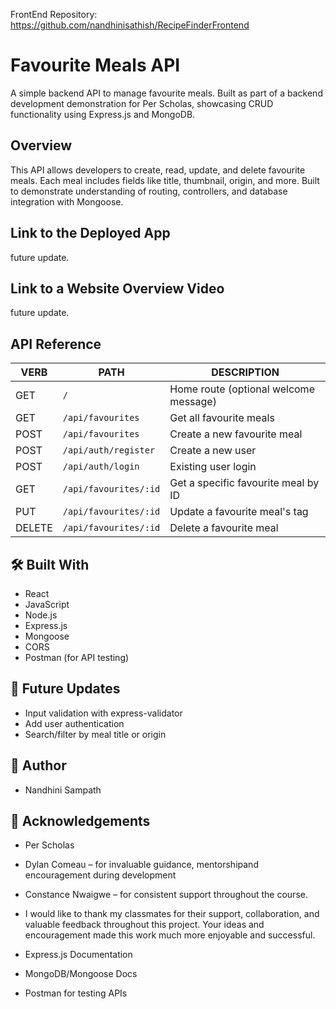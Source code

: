 FrontEnd Repository: https://github.com/nandhinisathish/RecipeFinderFrontend

# Favourite Meals API

A simple backend API to manage favourite meals. Built as part of a backend development demonstration for Per Scholas, showcasing CRUD functionality using Express.js and MongoDB.

## Overview

This API allows developers to create, read, update, and delete favourite meals. Each meal includes fields like title, thumbnail, origin, and more. Built to demonstrate understanding of routing, controllers, and database integration with Mongoose.

## Link to the Deployed App

future update.

## Link to a Website Overview Video
future update.

## API Reference

| VERB   | PATH                     | DESCRIPTION                           |
|--------|--------------------------|---------------------------------------|
| GET    | `/`                      | Home route (optional welcome message) |
| GET    | `/api/favourites`        | Get all favourite meals               |
| POST   | `/api/favourites`        | Create a new favourite meal           |
| POST   | `/api/auth/register`     | Create a new user                     |
| POST   | `/api/auth/login   `     | Existing user login                   |
| GET    | `/api/favourites/:id`    | Get a specific favourite meal by ID   |
| PUT    | `/api/favourites/:id`    | Update a favourite meal's tag         |
| DELETE | `/api/favourites/:id`    | Delete a favourite meal               |

## 🛠 Built With

- React
- JavaScript
- Node.js
- Express.js
- Mongoose
- CORS
- Postman (for API testing)

## 🔮 Future Updates

- Input validation with express-validator
- Add user authentication
- Search/filter by meal title or origin

## 👤 Author

- Nandhini Sampath

## 🙌 Acknowledgements

- Per Scholas
- Dylan Comeau – for invaluable guidance, mentorshipand encouragement during development
- Constance Nwaigwe – for consistent support throughout the course.
- I would like to thank my classmates for their support, collaboration, and valuable feedback throughout this project. Your ideas and encouragement made this work much more enjoyable and successful.

- Express.js Documentation
- MongoDB/Mongoose Docs
- Postman for testing APIs

